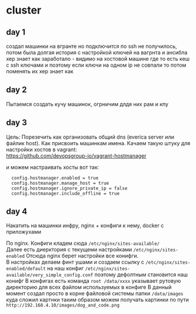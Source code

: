 # cluster

## day 1
создал машинки на вгранте но подключится по ssh не получилось, потом была долгая история с настройкой ключей на вагрнта и ансибла
хер знает как заработало  - видимо на хостовой машине где то есть кеш с ssh ключами и 
поэтому если ключи на одном ip не совпали то потом поменять их хер знает как

## day 2
Пытаемся создать кучу машинок, огрничим длдя них рам и кпу

## day 3
Цель: Порезечить как организовать общий dns (everica server или файлик host). Как присвоить машинкам имена.
Качаем такую штуку для настройки хостов в vagrant:    
https://github.com/devopsgroup-io/vagrant-hostmanager

и можем настраивать хосты вот так:
```$xslt
  config.hostmanager.enabled = true
  config.hostmanager.manage_host = true
  config.hostmanager.ignore_private_ip = false
  config.hostmanager.include_offline = true

```

## day 4 
Накатить на машинки инфру, nginx + конфиги к нему, docker с приложухами

По nginx. 
Конфиги кладем сюда `/etc/nginx/sites-available/`     
Далее есть диерктория с текущеми настройками `/etc/nginx/sites-enabled`
Отсюда nginx берет настройки все конифги.    
В настройках делаем финт ушами и создаем ссылку с `/etc/nginx/sites-enabled/default` на наш конфиг `/etc/nginx/sites-available/very_simple_config.conf` поэтому дефолтным становится наш конифг
В конфигах есть команда `root /data/xxxx` указывает рутовую директорию для всех файлом используемых в конфиге
В данный момент создал просто в корне файловой системы папки `/data/images` куда сложил картнки таким образом можем получать картинки по пути `http://192.168.4.10/images/dog_and_code.png` 
